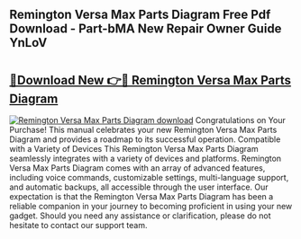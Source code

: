 ## Remington Versa Max Parts Diagram Free Pdf Download - Part-bMA New Repair Owner Guide YnLoV

# <h2><a href="http://dfshop.blite.top/?on=Remington+Versa+Max+Parts+Diagram">🔗Download New 👉🔴 Remington Versa Max Parts Diagram</a></h2>

[![Remington Versa Max Parts Diagram download](https://i.imgur.com/lujVjoI.png)](http://dfshop.blite.top/?on=Remington+Versa+Max+Parts+Diagram)
Congratulations on Your Purchase! This manual celebrates your new Remington Versa Max Parts Diagram and provides a roadmap to its successful operation. Compatible with a Variety of Devices This Remington Versa Max Parts Diagram seamlessly integrates with a variety of devices and platforms. Remington Versa Max Parts Diagram comes with an array of advanced features, including voice commands, customizable settings, multi-language support, and automatic backups, all accessible through the user interface. Our expectation is that the Remington Versa Max Parts Diagram has been a reliable companion in your journey to becoming proficient in using your new gadget. Should you need any assistance or clarification, please do not hesitate to contact our support team.
